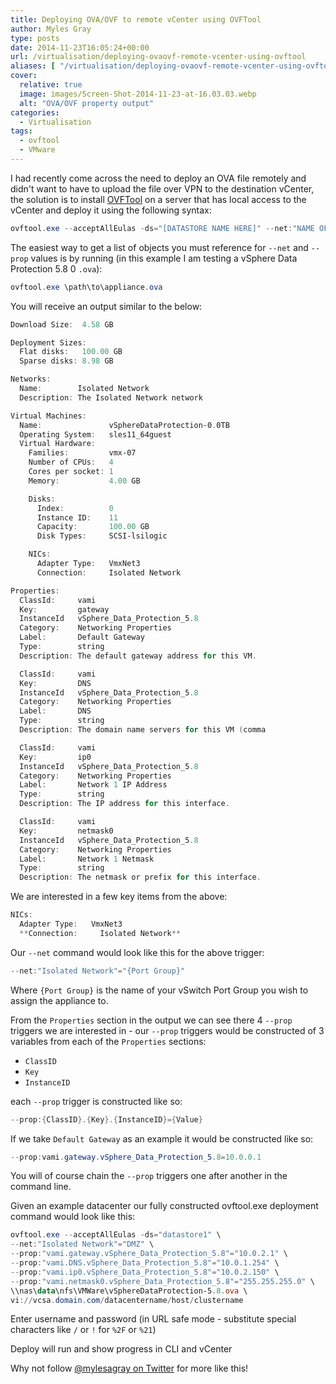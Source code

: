 ```yaml
---
title: Deploying OVA/OVF to remote vCenter using OVFTool
author: Myles Gray
type: posts
date: 2014-11-23T16:05:24+00:00
url: /virtualisation/deploying-ovaovf-remote-vcenter-using-ovftool
aliases: [ "/virtualisation/deploying-ovaovf-remote-vcenter-using-ovftool/amp" ]
cover:
  relative: true
  image: images/Screen-Shot-2014-11-23-at-16.03.03.webp
  alt: "OVA/OVF property output"
categories:
  - Virtualisation
tags:
  - ovftool
  - VMware
---
```


I had recently come across the need to deploy an OVA file remotely and didn't want to have to upload the file over VPN to the destination vCenter, the solution is to install [OVFTool][1] on a server that has local access to the vCenter and deploy it using the following syntax:

```powershell
ovftool.exe --acceptAllEulas -ds="[DATASTORE NAME HERE]" --net:"NAME OF OVA NETWORK"="NAME OF PORT GROUP" --prop:[PROPNAME]=[Value] \path\to\appliance.ova vi://vcsa.domain.com/DatacenterName/host/ClusterName
```

The easiest way to get a list of objects you must reference for `--net` and `--prop` values is by running (in this example I am testing a vSphere Data Protection 5.8 0 `.ova`):

```powershell
ovftool.exe \path\to\appliance.ova
```

You will receive an output similar to the below:

```powershell
Download Size:  4.58 GB

Deployment Sizes:
  Flat disks:   100.00 GB
  Sparse disks: 8.98 GB

Networks:
  Name:        Isolated Network
  Description: The Isolated Network network

Virtual Machines:
  Name:               vSphereDataProtection-0.0TB
  Operating System:   sles11_64guest
  Virtual Hardware:
    Families:         vmx-07
    Number of CPUs:   4
    Cores per socket: 1
    Memory:           4.00 GB

    Disks:
      Index:          0
      Instance ID:    11
      Capacity:       100.00 GB
      Disk Types:     SCSI-lsilogic

    NICs:
      Adapter Type:   VmxNet3
      Connection:     Isolated Network

Properties:
  ClassId:     vami
  Key:         gateway
  InstanceId   vSphere_Data_Protection_5.8
  Category:    Networking Properties
  Label:       Default Gateway
  Type:        string
  Description: The default gateway address for this VM.

  ClassId:     vami
  Key:         DNS
  InstanceId   vSphere_Data_Protection_5.8
  Category:    Networking Properties
  Label:       DNS
  Type:        string
  Description: The domain name servers for this VM (comma

  ClassId:     vami
  Key:         ip0
  InstanceId   vSphere_Data_Protection_5.8
  Category:    Networking Properties
  Label:       Network 1 IP Address
  Type:        string
  Description: The IP address for this interface.

  ClassId:     vami
  Key:         netmask0
  InstanceId   vSphere_Data_Protection_5.8
  Category:    Networking Properties
  Label:       Network 1 Netmask
  Type:        string
  Description: The netmask or prefix for this interface.
```

We are interested in a few key items from the above:

```powershell
NICs:
  Adapter Type:   VmxNet3
  **Connection:     Isolated Network**
```

Our `--net` command would look like this for the above trigger:

```powershell
--net:"Isolated Network"="{Port Group}"
```

Where `{Port Group}` is the name of your vSwitch Port Group you wish to assign the appliance to.

From the `Properties` section in the output we can see there 4 `--prop` triggers we are interested in - our `--prop` triggers would be constructed of 3 variables from each of the `Properties` sections:

* `ClassID`
* `Key`
* `InstanceID`

each `--prop` trigger is constructed like so:

```powershell
--prop:{ClassID}.{Key}.{InstanceID}={Value}
```

If we take `Default Gateway` as an example it would be constructed like so:

```powershell
--prop:vami.gateway.vSphere_Data_Protection_5.8=10.0.0.1
```

You will of course chain the `--prop` triggers one after another in the command line.

Given an example datacenter our fully constructed ovftool.exe deployment command would look like this:

```powershell
ovftool.exe --acceptAllEulas -ds="datastore1" \
--net:"Isolated Network"="DMZ" \
--prop:"vami.gateway.vSphere_Data_Protection_5.8"="10.0.2.1" \
--prop:"vami.DNS.vSphere_Data_Protection_5.8"="10.0.1.254" \
--prop:"vami.ip0.vSphere_Data_Protection_5.8"="10.0.2.150" \
--prop:"vami.netmask0.vSphere_Data_Protection_5.8"="255.255.255.0" \
\\nas\data\nfs\VMWare\vSphereDataProtection-5.8.ova \
vi://vcsa.domain.com/datacentername/host/clustername
```

Enter username and password (in URL safe mode - substitute special characters like `/` or `!` for `%2F` or `%21`)

Deploy will run and show progress in CLI and vCenter

Why not follow [@mylesagray on Twitter][2] for more like this!

 [1]: https://my.vmware.com/web/vmware/details?downloadGroup=OVFTOOL400&productId=353
 [2]: https://twitter.com/mylesagray
